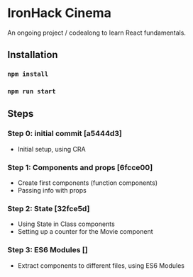 # IronHack Cinema

An ongoing project / codealong to learn React fundamentals.


## Installation

### `npm install`
### `npm run start`


## Steps

### Step 0: initial commit [a5444d3]

- Initial setup, using CRA


### Step 1: Components and props [6fcce00]

- Create first components (function components)
- Passing info with props


### Step 2: State [32fce5d]

- Using State in Class components
- Setting up a counter for the Movie component


### Step 3: ES6 Modules []

- Extract components to different files, using ES6 Modules

